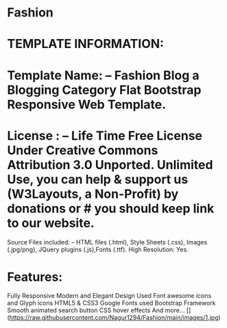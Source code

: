# Fashion
# TEMPLATE INFORMATION:
# Template Name: – Fashion Blog a Blogging Category Flat Bootstrap Responsive Web Template.
# License : –  Life Time Free License Under Creative Commons Attribution 3.0 Unported. Unlimited Use, you can help & support us (W3Layouts, a Non-Profit) by donations or # you should keep link to our website.
Source Files included: – HTML files (.html), Style Sheets (.css), Images (.jpg/png),
JQuery plugins (.js),Fonts (.ttf).
High Resolution: Yes.
# Features:
Fully Responsive
Modern and Elegant Design
Used Font awesome icons and Glyph icons
HTML5 & CSS3
Google Fonts used
Bootstrap Framework
Smooth animated search button
CSS hover effects
And more…
[]\(https://raw.githubusercontent.com/Nagur1294/Fashion/main/images/1.jpg)
 
